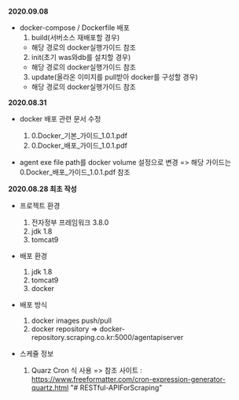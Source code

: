 **2020.09.08**
- docker-compose / Dockerfile 배포
  1) build(서버소스 재배포할 경우)
    - 해당 경로의 docker실행가이드 참조
  2) init(초기 was와db를 설치할 경우)
    - 해당 경로의 docker실행가이드 참조
  3) update(올라온 이미지를 pull받아 docker를 구성할 경우)
    - 해당 경로의 docker실행가이드 참조


**2020.08.31**
- docker 배포 관련 문서 수정
  1) 0.Docker_기본_가이드_1.0.1.pdf
  2) 0.Docker_배포_가이드_1.0.1.pdf

- agent exe file path를 docker volume 설정으로 변경
  => 해당 가이드는 0.Docker_배포_가이드_1.0.1.pdf 참조


**2020.08.28 최초 작성**

- 프로젝트 환경
  1) 전자정부 프레임워크 3.8.0
  2) jdk 1.8
  3) tomcat9


- 배포 환경
  1) jdk 1.8
  2) tomcat9
  3) docker
  
  
- 배포 방식
  1) docker images push/pull
  2) docker repository
    => docker-repository.scraping.co.kr:5000/agentapiserver


- 스케쥴 정보
  1) Quarz Cron 식 사용
    => 참조 사이트 : https://www.freeformatter.com/cron-expression-generator-quartz.html
  "# RESTful-APIForScraping" 
